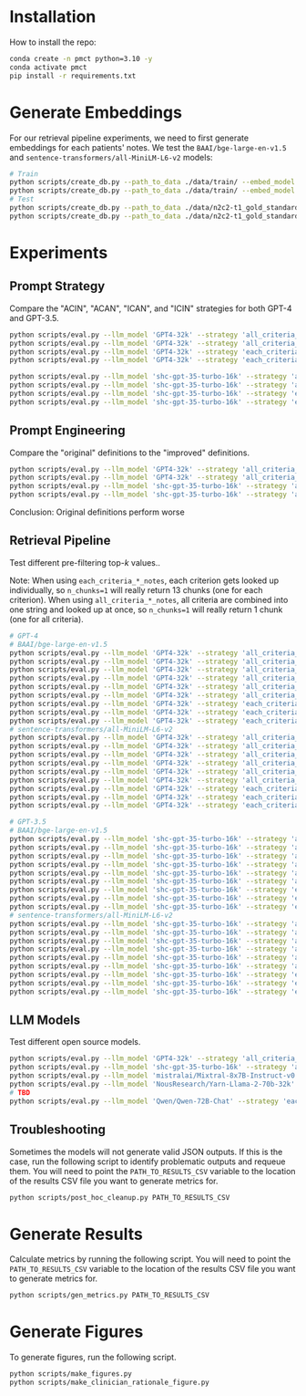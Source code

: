 # Installation

How to install the repo:

```bash
conda create -n pmct python=3.10 -y
conda activate pmct
pip install -r requirements.txt
```

# Generate Embeddings

For our retrieval pipeline experiments, we need to first generate embeddings for each patients' notes. We test the `BAAI/bge-large-en-v1.5` and `sentence-transformers/all-MiniLM-L6-v2` models:

```bash
# Train
python scripts/create_db.py --path_to_data ./data/train/ --embed_model 'BAAI/bge-large-en-v1.5'
python scripts/create_db.py --path_to_data ./data/train/ --embed_model 'sentence-transformers/all-MiniLM-L6-v2'
# Test
python scripts/create_db.py --path_to_data ./data/n2c2-t1_gold_standard_test_data/test/ --embed_model 'BAAI/bge-large-en-v1.5'
python scripts/create_db.py --path_to_data ./data/n2c2-t1_gold_standard_test_data/test/ --embed_model 'sentence-transformers/all-MiniLM-L6-v2'
```

# Experiments

## Prompt Strategy

Compare the "ACIN", "ACAN", "ICAN", and "ICIN" strategies for both GPT-4 and GPT-3.5.

```bash
python scripts/eval.py --llm_model 'GPT4-32k' --strategy 'all_criteria_all_notes' --is_chunk_keep_full_note --n_chunks 9999
python scripts/eval.py --llm_model 'GPT4-32k' --strategy 'all_criteria_each_notes' --is_chunk_keep_full_note --n_chunks 9999
python scripts/eval.py --llm_model 'GPT4-32k' --strategy 'each_criteria_all_notes' --is_chunk_keep_full_note --n_chunks 9999
python scripts/eval.py --llm_model 'GPT4-32k' --strategy 'each_criteria_each_notes' --is_chunk_keep_full_note --n_chunks 9999

python scripts/eval.py --llm_model 'shc-gpt-35-turbo-16k' --strategy 'all_criteria_all_notes' --is_chunk_keep_full_note --n_chunks 9999
python scripts/eval.py --llm_model 'shc-gpt-35-turbo-16k' --strategy 'all_criteria_each_notes' --is_chunk_keep_full_note --n_chunks 9999
python scripts/eval.py --llm_model 'shc-gpt-35-turbo-16k' --strategy 'each_criteria_all_notes' --is_chunk_keep_full_note --n_chunks 9999
python scripts/eval.py --llm_model 'shc-gpt-35-turbo-16k' --strategy 'each_criteria_each_notes' --is_chunk_keep_full_note --n_chunks 9999
```

## Prompt Engineering

Compare the "original" definitions to the "improved" definitions.

```bash
python scripts/eval.py --llm_model 'GPT4-32k' --strategy 'all_criteria_each_notes' --is_chunk_keep_full_note --n_chunks 9999
python scripts/eval.py --llm_model 'GPT4-32k' --strategy 'all_criteria_each_notes' --is_chunk_keep_full_note --n_chunks 9999 --is_use_orig_defs
python scripts/eval.py --llm_model 'shc-gpt-35-turbo-16k' --strategy 'all_criteria_each_notes' --is_chunk_keep_full_note --n_chunks 9999
python scripts/eval.py --llm_model 'shc-gpt-35-turbo-16k' --strategy 'all_criteria_each_notes' --is_chunk_keep_full_note --n_chunks 9999 --is_use_orig_defs
```
Conclusion: Original definitions perform worse

## Retrieval Pipeline

Test different pre-filtering top-$k$ values..

Note: When using `each_criteria_*_notes`, each criterion gets looked up individually, so `n_chunks=1` will really return 13 chunks (one for each criterion). When using `all_criteria_*_notes`, all criteria are combined into one string and looked up at once, so `n_chunks=1` will really return 1 chunk (one for all criteria).

```bash
# GPT-4
# BAAI/bge-large-en-v1.5
python scripts/eval.py --llm_model 'GPT4-32k' --strategy 'all_criteria_all_notes' --embed_model 'BAAI/bge-large-en-v1.5' --n_chunks 1
python scripts/eval.py --llm_model 'GPT4-32k' --strategy 'all_criteria_all_notes' --embed_model 'BAAI/bge-large-en-v1.5' --n_chunks 5
python scripts/eval.py --llm_model 'GPT4-32k' --strategy 'all_criteria_all_notes' --embed_model 'BAAI/bge-large-en-v1.5' --n_chunks 10
python scripts/eval.py --llm_model 'GPT4-32k' --strategy 'all_criteria_each_notes' --embed_model 'BAAI/bge-large-en-v1.5' --n_chunks 1
python scripts/eval.py --llm_model 'GPT4-32k' --strategy 'all_criteria_each_notes' --embed_model 'BAAI/bge-large-en-v1.5' --n_chunks 5
python scripts/eval.py --llm_model 'GPT4-32k' --strategy 'all_criteria_each_notes' --embed_model 'BAAI/bge-large-en-v1.5' --n_chunks 10
python scripts/eval.py --llm_model 'GPT4-32k' --strategy 'each_criteria_each_notes' --embed_model 'BAAI/bge-large-en-v1.5' --n_chunks 1
python scripts/eval.py --llm_model 'GPT4-32k' --strategy 'each_criteria_each_notes' --embed_model 'BAAI/bge-large-en-v1.5' --n_chunks 5
python scripts/eval.py --llm_model 'GPT4-32k' --strategy 'each_criteria_each_notes' --embed_model 'BAAI/bge-large-en-v1.5' --n_chunks 10
# sentence-transformers/all-MiniLM-L6-v2
python scripts/eval.py --llm_model 'GPT4-32k' --strategy 'all_criteria_all_notes' --embed_model 'sentence-transformers/all-MiniLM-L6-v2' --n_chunks 1
python scripts/eval.py --llm_model 'GPT4-32k' --strategy 'all_criteria_all_notes' --embed_model 'sentence-transformers/all-MiniLM-L6-v2' --n_chunks 5
python scripts/eval.py --llm_model 'GPT4-32k' --strategy 'all_criteria_all_notes' --embed_model 'sentence-transformers/all-MiniLM-L6-v2' --n_chunks 10
python scripts/eval.py --llm_model 'GPT4-32k' --strategy 'all_criteria_each_notes' --embed_model 'sentence-transformers/all-MiniLM-L6-v2' --n_chunks 1
python scripts/eval.py --llm_model 'GPT4-32k' --strategy 'all_criteria_each_notes' --embed_model 'sentence-transformers/all-MiniLM-L6-v2' --n_chunks 5
python scripts/eval.py --llm_model 'GPT4-32k' --strategy 'all_criteria_each_notes' --embed_model 'sentence-transformers/all-MiniLM-L6-v2' --n_chunks 10
python scripts/eval.py --llm_model 'GPT4-32k' --strategy 'each_criteria_each_notes' --embed_model 'sentence-transformers/all-MiniLM-L6-v2' --n_chunks 1
python scripts/eval.py --llm_model 'GPT4-32k' --strategy 'each_criteria_each_notes' --embed_model 'sentence-transformers/all-MiniLM-L6-v2' --n_chunks 5
python scripts/eval.py --llm_model 'GPT4-32k' --strategy 'each_criteria_each_notes' --embed_model 'sentence-transformers/all-MiniLM-L6-v2' --n_chunks 10

# GPT-3.5
# BAAI/bge-large-en-v1.5
python scripts/eval.py --llm_model 'shc-gpt-35-turbo-16k' --strategy 'all_criteria_all_notes' --embed_model 'BAAI/bge-large-en-v1.5' --n_chunks 1
python scripts/eval.py --llm_model 'shc-gpt-35-turbo-16k' --strategy 'all_criteria_all_notes' --embed_model 'BAAI/bge-large-en-v1.5' --n_chunks 5
python scripts/eval.py --llm_model 'shc-gpt-35-turbo-16k' --strategy 'all_criteria_all_notes' --embed_model 'BAAI/bge-large-en-v1.5' --n_chunks 10
python scripts/eval.py --llm_model 'shc-gpt-35-turbo-16k' --strategy 'all_criteria_each_notes' --embed_model 'BAAI/bge-large-en-v1.5' --n_chunks 1
python scripts/eval.py --llm_model 'shc-gpt-35-turbo-16k' --strategy 'all_criteria_each_notes' --embed_model 'BAAI/bge-large-en-v1.5' --n_chunks 5
python scripts/eval.py --llm_model 'shc-gpt-35-turbo-16k' --strategy 'all_criteria_each_notes' --embed_model 'BAAI/bge-large-en-v1.5' --n_chunks 10
python scripts/eval.py --llm_model 'shc-gpt-35-turbo-16k' --strategy 'each_criteria_each_notes' --embed_model 'BAAI/bge-large-en-v1.5' --n_chunks 1
python scripts/eval.py --llm_model 'shc-gpt-35-turbo-16k' --strategy 'each_criteria_each_notes' --embed_model 'BAAI/bge-large-en-v1.5' --n_chunks 5
python scripts/eval.py --llm_model 'shc-gpt-35-turbo-16k' --strategy 'each_criteria_each_notes' --embed_model 'BAAI/bge-large-en-v1.5' --n_chunks 10
# sentence-transformers/all-MiniLM-L6-v2
python scripts/eval.py --llm_model 'shc-gpt-35-turbo-16k' --strategy 'all_criteria_all_notes' --embed_model 'sentence-transformers/all-MiniLM-L6-v2' --n_chunks 1
python scripts/eval.py --llm_model 'shc-gpt-35-turbo-16k' --strategy 'all_criteria_all_notes' --embed_model 'sentence-transformers/all-MiniLM-L6-v2' --n_chunks 5
python scripts/eval.py --llm_model 'shc-gpt-35-turbo-16k' --strategy 'all_criteria_all_notes' --embed_model 'sentence-transformers/all-MiniLM-L6-v2' --n_chunks 10
python scripts/eval.py --llm_model 'shc-gpt-35-turbo-16k' --strategy 'all_criteria_each_notes' --embed_model 'sentence-transformers/all-MiniLM-L6-v2' --n_chunks 1
python scripts/eval.py --llm_model 'shc-gpt-35-turbo-16k' --strategy 'all_criteria_each_notes' --embed_model 'sentence-transformers/all-MiniLM-L6-v2' --n_chunks 5
python scripts/eval.py --llm_model 'shc-gpt-35-turbo-16k' --strategy 'all_criteria_each_notes' --embed_model 'sentence-transformers/all-MiniLM-L6-v2' --n_chunks 10
python scripts/eval.py --llm_model 'shc-gpt-35-turbo-16k' --strategy 'each_criteria_each_notes' --embed_model 'sentence-transformers/all-MiniLM-L6-v2' --n_chunks 1
python scripts/eval.py --llm_model 'shc-gpt-35-turbo-16k' --strategy 'each_criteria_each_notes' --embed_model 'sentence-transformers/all-MiniLM-L6-v2' --n_chunks 5
python scripts/eval.py --llm_model 'shc-gpt-35-turbo-16k' --strategy 'each_criteria_each_notes' --embed_model 'sentence-transformers/all-MiniLM-L6-v2' --n_chunks 10
```

## LLM Models

Test different open source models.

```bash
python scripts/eval.py --llm_model 'GPT4-32k' --strategy 'all_criteria_each_notes' --is_chunk_keep_full_note --n_chunks 9999
python scripts/eval.py --llm_model 'shc-gpt-35-turbo-16k' --strategy 'all_criteria_each_notes' --is_chunk_keep_full_note --n_chunks 9999
python scripts/eval.py --llm_model 'mistralai/Mixtral-8x7B-Instruct-v0.1' --strategy 'all_criteria_each_notes' --is_chunk_keep_full_note --n_chunks 9999 --tensor_parallel_size 4
python scripts/eval.py --llm_model 'NousResearch/Yarn-Llama-2-70b-32k' --strategy 'all_criteria_each_notes' --is_chunk_keep_full_note --n_chunks 9999 --tensor_parallel_size 4
# TBD
python scripts/eval.py --llm_model 'Qwen/Qwen-72B-Chat' --strategy 'each_criteria_all_notes' --is_chunk_keep_full_note --n_chunks 9999 --tensor_parallel_size 4
```

## Troubleshooting

Sometimes the models will not generate valid JSON outputs. If this is the case, run the following script to identify problematic outputs and requeue them. You will need to point the `PATH_TO_RESULTS_CSV` variable to the location of the results CSV file you want to generate metrics for.

```bash
python scripts/post_hoc_cleanup.py PATH_TO_RESULTS_CSV
```

# Generate Results

Calculate metrics by running the following script. You will need to point the `PATH_TO_RESULTS_CSV` variable to the location of the results CSV file you want to generate metrics for.

```bash
python scripts/gen_metrics.py PATH_TO_RESULTS_CSV
```

# Generate Figures

To generate figures, run the following script.

```bash
python scripts/make_figures.py
python scripts/make_clinician_rationale_figure.py
```